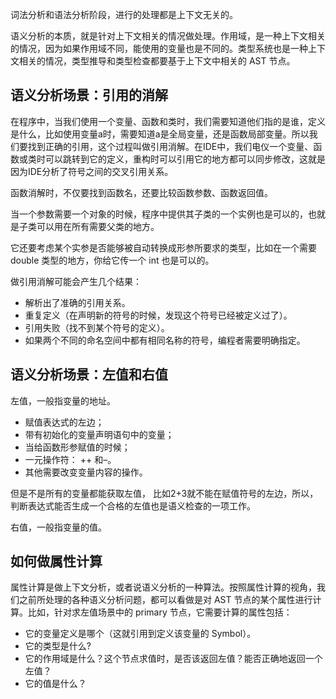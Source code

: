 词法分析和语法分析阶段，进行的处理都是上下文无关的。

语义分析的本质，就是针对上下文相关的情况做处理。作用域，是一种上下文相关的情况，因为如果作用域不同，能使用的变量也是不同的。类型系统也是一种上下文相关的情况，类型推导和类型检查都要基于上下文中相关的 AST 节点。

## 语义分析场景：引用的消解
在程序中，当我们使用一个变量、函数和类时，我们需要知道他们指的是谁，定义是什么，比如使用变量a时，需要知道a是全局变量，还是函数局部变量。所以我们要找到正确的引用，这个过程叫做引用消解。在IDE中，我们电仪一个变量、函数或类时可以跳转到它的定义，重构时可以引用它的地方都可以同步修改，这就是因为IDE分析了符号之间的交叉引用关系。



函数消解时，不仅要找到函数名，还要比较函数参数、函数返回值。

当一个参数需要一个对象的时候，程序中提供其子类的一个实例也是可以的，也就是子类可以用在所有需要父类的地方。

它还要考虑某个实参是否能够被自动转换成形参所要求的类型，比如在一个需要 double 类型的地方，你给它传一个 int 也是可以的。

做引用消解可能会产生几个结果：

* 解析出了准确的引用关系。
* 重复定义（在声明新的符号的时候，发现这个符号已经被定义过了）。
* 引用失败（找不到某个符号的定义）。
* 如果两个不同的命名空间中都有相同名称的符号，编程者需要明确指定。

## 语义分析场景：左值和右值
左值，一般指变量的地址。
* 赋值表达式的左边；
* 带有初始化的变量声明语句中的变量；
* 当给函数形参赋值的时候；
* 一元操作符： ++ 和–。
* 其他需要改变变量内容的操作。

但是不是所有的变量都能获取左值， 比如2+3就不能在赋值符号的左边，所以，判断表达式能否生成一个合格的左值也是语义检查的一项工作。

右值，一般指变量的值。

## 如何做属性计算
属性计算是做上下文分析，或者说语义分析的一种算法。按照属性计算的视角，我们之前所处理的各种语义分析问题，都可以看做是对 AST 节点的某个属性进行计算。比如，针对求左值场景中的 primary 节点，它需要计算的属性包括：

* 它的变量定义是哪个（这就引用到定义该变量的 Symbol）。
* 它的类型是什么?
* 它的作用域是什么？这个节点求值时，是否该返回左值？能否正确地返回一个左值？
* 它的值是什么？